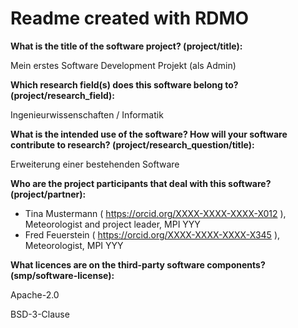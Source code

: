 # Readme created with RDMO

**What is the title of the software project? (project/title):**

Mein erstes Software Development Projekt (als Admin)

**Which research field(s) does this software belong to?
(project/research_field):**

Ingenieurwissenschaften / Informatik

**What is the intended use of the software? How will your software
contribute to research? (project/research_question/title):**

Erweiterung einer bestehenden Software

**Who are the project participants that deal with this software?
(project/partner):**

-   Tina Mustermann ( https://orcid.org/XXXX-XXXX-XXXX-X012 ),
    Meteorologist and project leader, MPI YYY
-   Fred Feuerstein ( https://orcid.org/XXXX-XXXX-XXXX-X345 ),
    Meteorologist, MPI YYY

**What licences are on the third-party software components?
(smp/software-license):**

Apache-2.0

BSD-3-Clause

